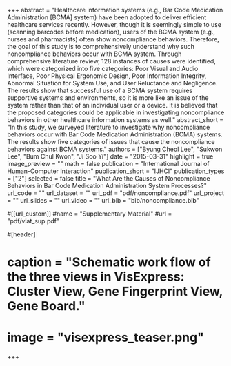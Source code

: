 +++
abstract = "Healthcare information systems (e.g., Bar Code Medication Administration [BCMA] system) have been adopted to deliver efficient healthcare services recently. However, though it is seemingly simple to use (scanning barcodes before medication), users of the BCMA system (e.g., nurses and pharmacists) often show noncompliance behaviors. Therefore, the goal of this study is to comprehensively understand why such noncompliance behaviors occur with BCMA system. Through comprehensive literature review, 128 instances of causes were identified, which were categorized into five categories: Poor Visual and Audio Interface, Poor Physical Ergonomic Design, Poor Information Integrity, Abnormal Situation for System Use, and User Reluctance and Negligence. The results show that successful use of a BCMA system requires supportive systems and environments, so it is more like an issue of the system rather than that of an individual user or a device. It is believed that the proposed categories could be applicable in investigating noncompliance behaviors in other healthcare information systems as well."
abstract_short = "In this study, we surveyed literature to investigate why noncompliance behaviors occur with Bar Code Medication Administration (BCMA) systems. The results show five categories of issues that cause the noncompliance behaviors against BCMA systems."
authors = ["Byung Cheol Lee", "Sukwon Lee", "Bum Chul Kwon", "Ji Soo Yi"]
date = "2015-03-31"
highlight = true
image_preview = ""
math = false
publication = "International Journal of Human-Computer Interaction"
publication_short = "IJHCI"
publication_types = ["2"]
selected = false
title = "What Are the Causes of Noncompliance Behaviors in Bar Code Medication Administration System Processes?"
url_code = ""
url_dataset = ""
url_pdf = "pdf/noncompliance.pdf"
url_project = ""
url_slides = ""
url_video = ""
url_bib = "bib/noncompliance.bib"

#[[url_custom]]
#name = "Supplementary Material"
#url = "pdf/vlat_sup.pdf"

#[header]
#  caption = "Schematic work flow of the three views in VisExpress: Cluster View, Gene Fingerprint View, Gene Board."
#  image = "visexpress_teaser.png"

+++

